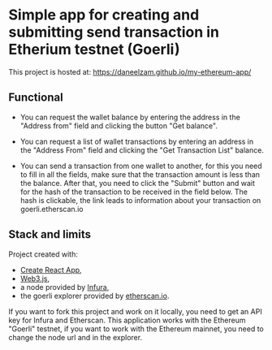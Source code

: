 # Simple app for creating and submitting send transaction in Etherium testnet (Goerli)

This project is hosted at: https://daneelzam.github.io/my-ethereum-app/

## Functional

* You can request the wallet balance by entering the address in the "Address from" field and clicking the button "Get balance".

* You can request a list of wallet transactions by entering an address in the "Address From" field and clicking the "Get Transaction List" balance.

* You can send a transaction from one wallet to another, for this you need to fill in all the fields, make sure that the transaction amount is less than the balance. After that, you need to click the "Submit" button and wait for the hash of the transaction to be received in the field below. The hash is clickable, the link leads to information about your transaction on goerli.etherscan.io

## Stack and limits

Project created with:
- [Create React App](https://github.com/facebook/create-react-app),
- [Web3.js](https://web3js.readthedocs.io/en/v1.8.2/web3.html),
- a node provided by [Infura](https://www.infura.io/),
- the goerli explorer provided by [etherscan.io](https://etherscan.io/).

If you want to fork this project and work on it locally, you need to get an API key for Infura and Etherscan. This application works with the Ethereum "Goerli" testnet, if you want to work with the Ethereum mainnet, you need to change the node url and in the explorer.